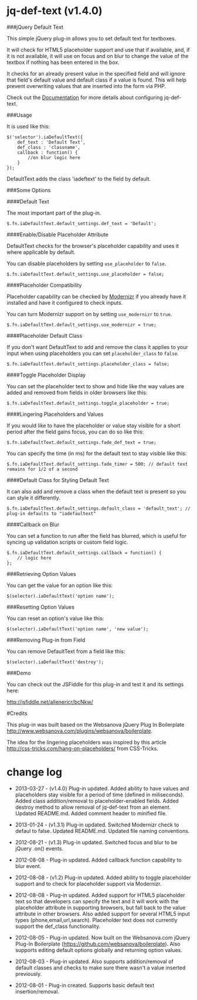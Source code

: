 jq-def-text (v1.4.0)
==================

###jQuery Default Text

This simple jQuery plug-in allows you to set default text for textboxes.

It will check for HTML5 placeholder support and use that if available, and, if it is not available, it will use on focus and on blur to change the value of the textbox if nothing has been entered in the box.

It checks for an already present value in the specified field and will ignore that field's default value and default class if a value is found. This will help prevent overwriting values that are inserted into the form via PHP.

Check out the [Documentation](https://github.com/ericrallen/jq-def-text/wiki) for more details about configuring jq-def-text.

###Usage

It is used like this:

	$('selector').iaDefaultText({
		def_text : 'Default Text',
		def_class : 'classname',
		callback : function() {
			//on blur logic here
		}
	});

DefaultText adds the class 'iadeftext' to the field by default.

###Some Options

####Default Text

The most important part of the plug-in.

	$.fn.iaDefaultText.default_settings.def_text = 'Default';

####Enable/Disable Placeholder Attribute

DefaultText checks for the browser's placeholder capability and uses it where applicable by default.

You can disable placeholders by setting `use_placeholder` to `false`.

	$.fn.iaDefaultText.default_settings.use_placeholder = false;

####Placeholder Compatibility

Placeholder capability can be checked by [Modernizr](http://modernizr.com/) if you already have it installed and have it configured to check inputs.

You can turn Modernizr support on by setting `use_modernizr` to `true`.

	$.fn.iaDefaultText.default_settings.use_modernizr = true;

####Placeholder Default Class

If you don't want DefaultText to add and remove the class it applies to your input when using placeholders you can set `placeholder_class` to `false`.

	$.fn.iaDefaultText.default_settings.placeholder_class = false;

####Toggle Placeholder Display

You can set the placeholder text to show and hide like the way values are added and removed from fields in older browsers like this:

	$.fn.iaDefaultText.default_settings.toggle_placeholder = true;

####Lingering Placeholders and Values

If you would like to have the placeholder or value stay visible for a short period after the field gains focus, you can do so like this:

	$.fn.iaDefaultText.default_settings.fade_def_text = true;

You can specify the time (in ms) for the default text to stay visible like this:

	$.fn.iaDefaultText.default_settings.fade_timer = 500; // default text remains for 1/2 of a second

####Default Class for Styling Default Text

It can also add and remove a class when the default text is present so you can style it differently.

	$.fn.iaDefaultText.default_settings.default_class = 'default_text'; // plug-in defaults to "iadefaultext"

####Callback on Blur

You can set a function to run after the field has blurred, which is useful for syncing up validation scripts or custom field logic.

	$.fn.iaDefaultText.default_settings.callback = function() {
		// logic here 
	};

###Retrieving Option Values

You can get the value for an option like this:

	$(selector).iaDefaultText('option name');

###Resetting Option Values

You can reset an option's value like this:

	$(selector).iaDefaultText('option name', 'new value');

###Removing Plug-in from Field

You can remove DefaultText from a field like this:

	$(selector).iaDefaultText('destroy');

###Demo

You can check out the JSFiddle for this plug-in and test it and its settings here:

<http://jsfiddle.net/allenericr/bcNkw/>

#Credits

This plug-in was built based on the Websanova jQuery Plug In Boilerplate <http://www.websanova.com/plugins/websanova/boilerplate>.

The idea for the lingering placeholders was inspired by this article <http://css-tricks.com/hang-on-placeholders/> from CSS-Tricks.

change log
==========
 
 - 2013-03-27 - (v1.4.0) Plug-in updated. Added ability to have values and placeholders stay visible for a period of time (defined in miliseconds). Added class addition/removal to placeholder-enabled fields. Added destroy method to allow removal of jq-def-text from an element. Updated README.md. Added comment header to minified file.

 - 2013-01-24 - (v1.3.1) Plug-in updated. Switched Modernizr check to defaul to false. Updated README.md. Updated file naming conventions.

 - 2012-08-21 - (v1.3) Plug-in updated. Switched focus and blur to be jQuery .on() events.
 
 - 2012-08-08 - Plug-in updated. Added callback function capability to blur event.

 - 2012-08-08 - (v1.2) Plug-in updated. Added ability to toggle placeholder support and to check for placeholder support via Modernizr.

 - 2012-08-08 - Plug-in updated. Added support for HTML5 placeholder text so that developers can specify the text and it will work with the placeholder attribute in supporting browsers, but fall back to the value attribute in other browsers. Also added support for several HTML5 input types (phone,email,url,search). Placeholder text does not currently support the def_class functionality.

 - 2012-08-05 - Plug-in updated. Now built on the Websanova.com jQuery Plug-In Boilerplate (https://github.com/websanova/boilerplate). Also supports editing default options globally and returning option values.

 - 2012-08-03 - Plug-in updated. Also supports addition/removal of default classes and checks to make sure there wasn't a value inserted previously.

 - 2012-08-01 - Plug-in created. Supports basic default text insertion/removal.
